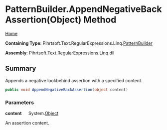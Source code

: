 # PatternBuilder\.AppendNegativeBackAssertion\(Object\) Method

[Home](../../../../../../README.md)

**Containing Type**: Pihrtsoft\.Text\.RegularExpressions\.Linq\.[PatternBuilder](../README.md)

**Assembly**: Pihrtsoft\.Text\.RegularExpressions\.Linq\.dll

## Summary

Appends a negative lookbehind assertion with a specified content\.

```csharp
public void AppendNegativeBackAssertion(object content)
```

### Parameters

**content** &emsp; System\.[Object](https://docs.microsoft.com/en-us/dotnet/api/system.object)

An assertion content\.